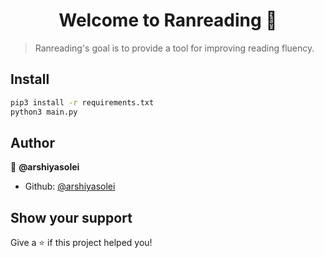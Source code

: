 <h1 align="center">Welcome to Ranreading 👋</h1>
<p>
</p>

> Ranreading's goal is to provide a tool for improving reading fluency.

## Install

```sh
pip3 install -r requirements.txt
python3 main.py
```

## Author

👤 **@arshiyasolei**

* Github: [@arshiyasolei](https://github.com/arshiyasolei)

## Show your support

Give a ⭐️ if this project helped you!

